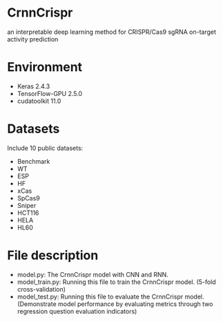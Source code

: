 # CrnnCrispr
an interpretable deep learning method for CRISPR/Cas9 sgRNA on-target activity prediction
# Environment
* Keras 2.4.3
* TensorFlow-GPU 2.5.0
* cudatoolkit 11.0
# Datasets
Include 10 public datasets:
* Benchmark
* WT
* ESP
* HF
* xCas
* SpCas9
* Sniper
* HCT116
* HELA
* HL60
# File description
* model.py: The CrnnCrispr model with CNN and RNN.
* model_train.py: Running this file to train the CrnnCrispr model. (5-fold cross-validation)
* model_test.py: Running this file to evaluate the CrnnCrispr model. (Demonstrate model performance by evaluating metrics through two regression question evaluation indicators)
